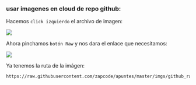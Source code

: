 ### usar imagenes en cloud de repo github:
Hacemos `click izquierdo` el archivo de imagen:

![](https://raw.githubusercontent.com/zapcode/apuntes/master/imgs/github_cloud_img.png)

Ahora pinchamos `botón Raw` y nos dara el 
enlace que necesitamos:

![](https://raw.githubusercontent.com/zapcode/apuntes/master/imgs/github_raw_boton.png)

Ya tenemos la ruta de la imágen:
```
https://raw.githubusercontent.com/zapcode/apuntes/master/imgs/github_raw_boton.png
